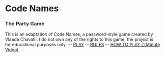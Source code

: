 # Code Names

### The Party Game

This is an adaptation of Code Names, a password-style game created by Vlaada Chavatil.  I do not own any of the rights to this game, the project is for educational purposes only. -- [PLAY](https://dl.dropboxusercontent.com/u/47754269/CodeNames/index.html) -- [RULES](http://czechgames.com/files/rules/codenames-rules-en.pdf) -- [HOW TO PLAY (1 Minute Video)](https://www.youtube.com/watch?v=BqELMajPsKc) --


